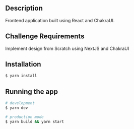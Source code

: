 ## Description

Frontend application built using React and ChakraUI.

## Challenge Requirements

Implement design from Scratch using NextJS and ChakraUI

## Installation

```bash
$ yarn install
```

## Running the app

```bash
# development
$ yarn dev

# production mode
$ yarn build && yarn start
```
